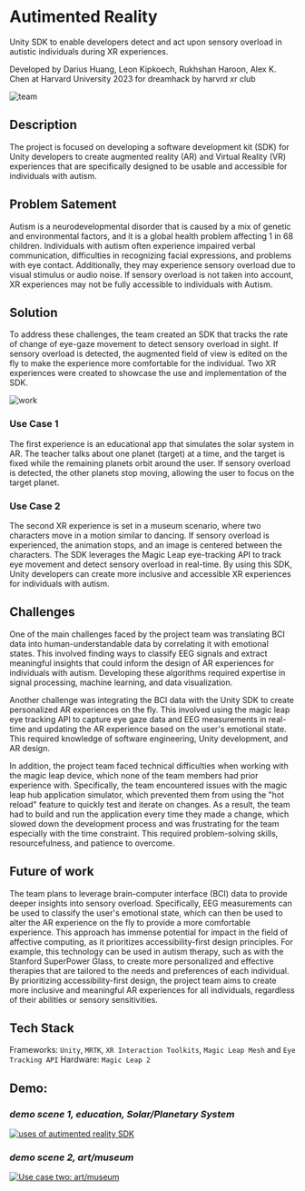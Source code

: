 # Autimented Reality

Unity SDK to enable developers detect and act upon sensory overload in autistic individuals during XR experiences.

Developed by Darius Huang, Leon Kipkoech, Rukhshan Haroon, Alex K. Chen at Harvard University 2023 for dreamhack by harvrd xr club

![team](https://user-images.githubusercontent.com/39020723/232943424-b093b3d5-95d2-4af2-a207-1e448399221a.jpg)


## Description
The project is focused on developing a software development kit (SDK) for Unity developers to create augmented reality (AR) and Virtual Reality (VR) experiences that are specifically designed to be usable and accessible for individuals with autism. 

## Problem Satement
Autism is a neurodevelopmental disorder that is caused by a mix of genetic and environmental factors, and it is a global health problem affecting 1 in 68 children. Individuals with autism often experience impaired verbal communication, difficulties in recognizing facial expressions, and problems with eye contact. Additionally, they may experience sensory overload due to visual stimulus or audio noise. If sensory overload is not taken into account, XR experiences may not be fully accessible to individuals with Autism.

## Solution
To address these challenges, the team created an SDK that tracks the rate of change of eye-gaze movement to detect sensory overload in sight. If sensory overload is detected, the augmented field of view is edited on the fly to make the experience more comfortable for the individual. Two XR experiences were created to showcase the use and implementation of the SDK. 

![work](https://user-images.githubusercontent.com/39020723/232944618-990e3abf-115b-4abd-843a-22090f0d3eaf.jpg)


### Use Case 1
The first experience is an educational app that simulates the solar system in AR. The teacher talks about one planet (target) at a time, and the target is fixed while the remaining planets orbit around the user. If sensory overload is detected, the other planets stop moving, allowing the user to focus on the target planet.

### Use Case 2
The second XR experience is set in a museum scenario, where two characters move in a motion similar to dancing. If sensory overload is experienced, the animation stops, and an image is centered between the characters. The SDK leverages the Magic Leap eye-tracking API to track eye movement and detect sensory overload in real-time. By using this SDK, Unity developers can create more inclusive and accessible XR experiences for individuals with autism.

## Challenges
One of the main challenges faced by the project team was translating BCI data into human-understandable data by correlating it with emotional states. This involved finding ways to classify EEG signals and extract meaningful insights that could inform the design of AR experiences for individuals with autism. Developing these algorithms required expertise in signal processing, machine learning, and data visualization.

Another challenge was integrating the BCI data with the Unity SDK to create personalized AR experiences on the fly. This involved using the magic leap eye tracking API to capture eye gaze data and EEG measurements in real-time and updating the AR experience based on the user's emotional state. This required knowledge of software engineering, Unity development, and AR design.

In addition, the project team faced technical difficulties when working with the magic leap device, which none of the team members had prior experience with. Specifically, the team encountered issues with the magic leap hub application simulator, which prevented them from using the "hot reload" feature to quickly test and iterate on changes. As a result, the team had to build and run the application every time they made a change, which slowed down the development process and was frustrating for the team especially with the time constraint. This required problem-solving skills, resourcefulness, and patience to overcome.

## Future of work
The team plans to leverage brain-computer interface (BCI) data to provide deeper insights into sensory overload. Specifically, EEG measurements can be used to classify the user's emotional state, which can then be used to alter the AR experience on the fly to provide a more comfortable experience. This approach has immense potential for impact in the field of affective computing, as it prioritizes accessibility-first design principles. For example, this technology can be used in autism therapy, such as with the Stanford SuperPower Glass, to create more personalized and effective therapies that are tailored to the needs and preferences of each individual. By prioritizing accessibility-first design, the project team aims to create more inclusive and meaningful AR experiences for all individuals, regardless of their abilities or sensory sensitivities.


## Tech Stack 
Frameworks: `Unity`, `MRTK`, `XR Interaction Toolkits`, `Magic Leap Mesh` and `Eye Tracking API`
Hardware: `Magic Leap 2`

## Demo: 

### _demo scene 1, education, Solar/Planetary System_

[![uses of autimented reality SDK](http://img.youtube.com/vi/MH-ThvZUHNE/0.jpg)](http://www.youtube.com/watch?v=MH-ThvZUHNE "uses of autimented reality SDK")

### _demo scene 2, art/museum_

[![Use case two: art/museum](http://img.youtube.com/vi/9Rk4QGgXhDA/0.jpg)](http://www.youtube.com/watch?v=9Rk4QGgXhDA "Use case two: art/museum")
